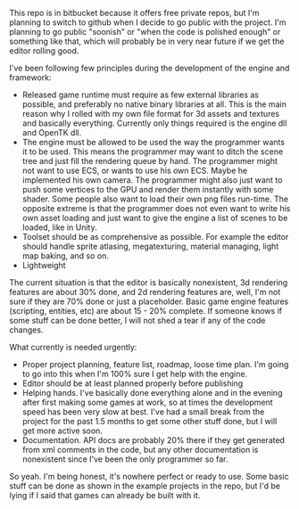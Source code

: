 This repo is in bitbucket because it offers free private repos, but I'm planning to switch to github when I decide to go public with the project. I'm planning to go public "soonish" or "when the code is polished enough" or something like that, which will probably be in very near future if we get the editor rolling good.

I've been following few principles during the development of the engine and framework:

* Released game runtime must require as few external libraries as possible, and preferably no native binary libraries at all. This is the main reason why I rolled with my own file format for 3d assets and textures and basically everything. Currently only things required is the engine dll and OpenTK dll.
* The engine must be allowed to be used the way the programmer wants it to be used. This means the programmer may want to ditch the scene tree and just fill the rendering queue by hand. The programmer might not want to use ECS, or wants to use his own ECS. Maybe he implemented his own camera. The programmer might also just want to push some vertices to the GPU and render them instantly with some shader. Some people also want to load their own png files run-time. The opposite extreme is that the programmer does not even want to write his own asset loading and just want to give the engine a list of scenes to be loaded, like in Unity.
* Toolset should be as comprehensive as possible. For example the editor should handle sprite atlasing, megatexturing, material managing, light map baking, and so on.
* Lightweight

The current situation is that the editor is basically nonexistent, 3d rendering features are about 30% done, and 2d rendering features are, well, I'm not sure if they are 70% done or just a placeholder. Basic game engine features (scripting, entities, etc) are about 15 - 20% complete. If someone knows if some stuff can be done better, I will not shed a tear if any of the code changes. 

What currently is needed urgently:

* Proper project planning, feature list, roadmap, loose time plan. I'm going to go into this when I'm 100% sure I get help with the engine.
* Editor should be at least planned properly before publishing
* Helping hands. I've basically done everything alone and in the evening after first making some games at work, so at times the development speed has been very slow at best. I've had a small break from the project for the past 1.5 months to get some other stuff done, but I will get more active soon.
* Documentation. API docs are probably 20% there if they get generated from xml comments in the code, but any other documentation is nonexistent since I've been the only programmer so far.

So yeah. I'm being honest, it's nowhere perfect or ready to use. Some basic stuff can be done as shown in the example projects in the repo, but I'd be lying if I said that games can already be built with it.
